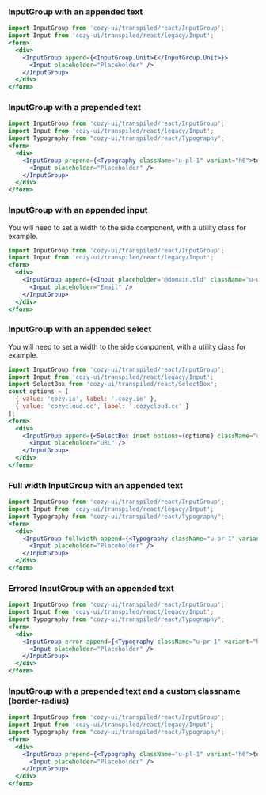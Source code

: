 ### InputGroup with an appended text

```jsx
import InputGroup from 'cozy-ui/transpiled/react/InputGroup';
import Input from 'cozy-ui/transpiled/react/legacy/Input';
<form>
  <div>
    <InputGroup append={<InputGroup.Unit>€</InputGroup.Unit>}>
      <Input placeholder="Placeholder" />
    </InputGroup>
  </div>
</form>
```

### InputGroup with a prepended text

```jsx
import InputGroup from 'cozy-ui/transpiled/react/InputGroup';
import Input from 'cozy-ui/transpiled/react/legacy/Input';
import Typography from "cozy-ui/transpiled/react/Typography";
<form>
  <div>
    <InputGroup prepend={<Typography className="u-pl-1" variant="h6">text</Typography>}>
      <Input placeholder="Placeholder" />
    </InputGroup>
  </div>
</form>
```

### InputGroup with an appended input

You will need to set a width to the side component, with a utility class for example.

```jsx
import InputGroup from 'cozy-ui/transpiled/react/InputGroup';
import Input from 'cozy-ui/transpiled/react/legacy/Input';
<form>
  <div>
    <InputGroup append={<Input placeholder="@domain.tld" className="u-w-4"/>}>
      <Input placeholder="Email" />
    </InputGroup>
  </div>
</form>
```

### InputGroup with an appended select

You will need to set a width to the side component, with a utility class for example.

```jsx
import InputGroup from 'cozy-ui/transpiled/react/InputGroup';
import Input from 'cozy-ui/transpiled/react/legacy/Input';
import SelectBox from 'cozy-ui/transpiled/react/SelectBox';
const options = [
  { value: 'cozy.io', label: '.cozy.io' },
  { value: 'cozycloud.cc', label: '.cozycloud.cc' }
];
<form>
  <div>
    <InputGroup append={<SelectBox inset options={options} className="u-w-4" />}>
      <Input placeholder="URL" />
    </InputGroup>
  </div>
</form>
```

### Full width InputGroup with an appended text

```jsx
import InputGroup from 'cozy-ui/transpiled/react/InputGroup';
import Input from 'cozy-ui/transpiled/react/legacy/Input';
import Typography from "cozy-ui/transpiled/react/Typography";
<form>
  <div>
    <InputGroup fullwidth append={<Typography className="u-pr-1" variant="h6">text</Typography>}>
      <Input placeholder="Placeholder" />
    </InputGroup>
  </div>
</form>
```

### Errored InputGroup with an appended text

```jsx
import InputGroup from 'cozy-ui/transpiled/react/InputGroup';
import Input from 'cozy-ui/transpiled/react/legacy/Input';
import Typography from "cozy-ui/transpiled/react/Typography";
<form>
  <div>
    <InputGroup error append={<Typography className="u-pr-1" variant="h6">text</Typography>}>
      <Input placeholder="Placeholder" />
    </InputGroup>
  </div>
</form>
```

### InputGroup with a prepended text and a custom classname (border-radius)

```jsx
import InputGroup from 'cozy-ui/transpiled/react/InputGroup';
import Input from 'cozy-ui/transpiled/react/legacy/Input';
import Typography from "cozy-ui/transpiled/react/Typography";
<form>
  <div>
    <InputGroup prepend={<Typography className="u-pl-1" variant="h6">text</Typography>} className="u-bdrs-3">
      <Input placeholder="Placeholder" />
    </InputGroup>
  </div>
</form>
```
